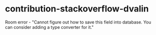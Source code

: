 # contribution-stackoverflow-dvalin
Room error - "Cannot figure out how to save this field into database. You can consider adding a type converter for it."
